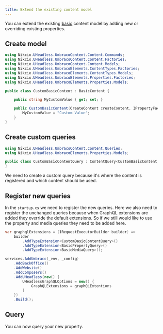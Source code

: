 ```yaml
---
title: Extend the existing content model
---
```


You can extend the existing [basic](./basics) content model by adding new or overriding existing properties.

## Create model
```csharp
using Nikcio.UHeadless.UmbracoContent.Content.Commands;
using Nikcio.UHeadless.UmbracoContent.Content.Factories;
using Nikcio.UHeadless.UmbracoContent.Content.Models;
using Nikcio.UHeadless.UmbracoElements.ContentTypes.Factories;
using Nikcio.UHeadless.UmbracoElements.ContentTypes.Models;
using Nikcio.UHeadless.UmbracoElements.Properties.Factories;
using Nikcio.UHeadless.UmbracoElements.Properties.Models;

public class CustomBasicContent : BasicContent {

    public string MyCustomValue { get; set; }

    public CustomBasicContent(CreateContent createContent, IPropertyFactory<BasicProperty> propertyFactory, IContentTypeFactory<BasicContentType> contentTypeFactory, IContentFactory<BasicContent<BasicProperty, BasicContentType>, BasicProperty> contentFactory) : base(createContent, propertyFactory, contentTypeFactory, contentFactory) {
        MyCustomValue = "Custom Value";
    }
}
```

## Create custom queries
```csharp
using Nikcio.UHeadless.UmbracoContent.Content.Queries;
using Nikcio.UHeadless.UmbracoElements.Properties.Models;

public class CustomBasicContentQuery : ContentQuery<CustomBasicContent, BasicProperty> {
}
```

We need to create a custom query because it's where the content is registered and which content should be used.

## Register new queries

In the `startup.cs` we need to register the new queries. Here we also need to register the unchanged queries because when GraphQL extensions are added they override the default extensions. So if we still would like to use the property and media queries they need to be added here.

```csharp
var graphqlExtensions = (IRequestExecutorBuilder builder) =>
    builder
        .AddTypeExtension<CustomBasicContentQuery>()
        .AddTypeExtension<BasicPropertyQuery>()
        .AddTypeExtension<BasicMediaQuery>();

services.AddUmbraco(_env, _config)
    .AddBackOffice()
    .AddWebsite()
    .AddComposers()
    .AddUHeadless(new() {
        UHeadlessGraphQLOptions = new() {
            GraphQLExtensions = graphQLExtentions
        }
    })
    .Build();
```

## Query

You can now query your new property.